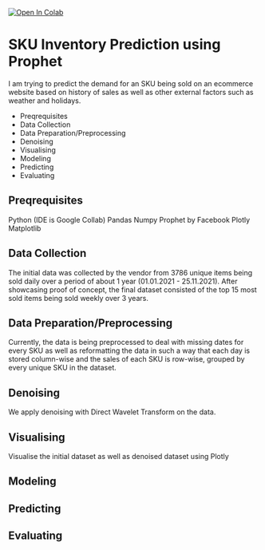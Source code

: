 [![Open In Colab](https://colab.research.google.com/assets/colab-badge.svg)](https://colab.research.google.com/drive/1qIl619KUAgBG2nD1lZzUwwVBwgqiyfDV?usp=sharing)

# SKU Inventory Prediction using Prophet
I am trying to predict the demand for an SKU being sold on an ecommerce website based on history of sales as well as other external factors such as weather and holidays. 

- Preqrequisites
- Data Collection
- Data Preparation/Preprocessing
- Denoising
- Visualising
- Modeling
- Predicting
- Evaluating

## Preqrequisites
Python (IDE is Google Collab)
Pandas
Numpy
Prophet by Facebook
Plotly
Matplotlib

## Data Collection
The initial data was collected by the vendor from 3786 unique items being sold daily over a period of about 1 year (01.01.2021 - 25.11.2021). After showcasing proof of concept, the final dataset consisted of the top 15 most sold items being sold weekly over 3 years.

## Data Preparation/Preprocessing
Currently, the data is being preprocessed to deal with missing dates for every SKU as well as reformatting the data in such a way that each day is stored column-wise and the sales of each SKU is row-wise, grouped by every unique SKU in the dataset.

## Denoising
We apply denoising with Direct Wavelet Transform on the data.

## Visualising
Visualise the initial dataset as well as denoised dataset using Plotly
## Modeling

## Predicting

## Evaluating





